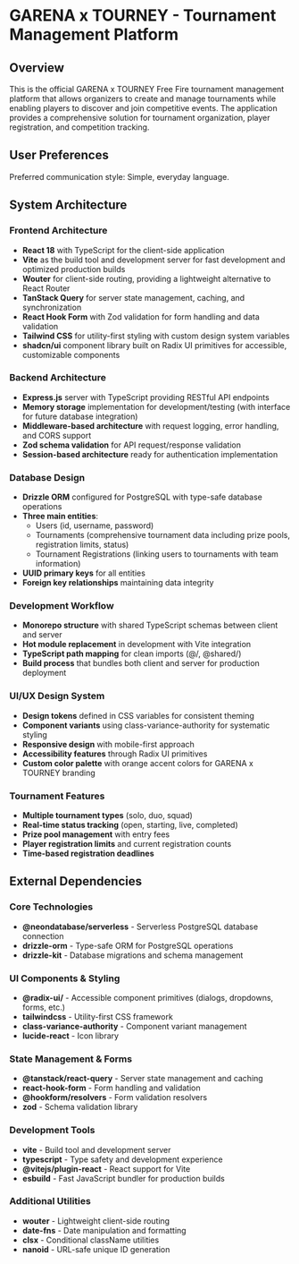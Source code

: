 # GARENA x TOURNEY - Tournament Management Platform

## Overview

This is the official GARENA x TOURNEY Free Fire tournament management platform that allows organizers to create and manage tournaments while enabling players to discover and join competitive events. The application provides a comprehensive solution for tournament organization, player registration, and competition tracking.

## User Preferences

Preferred communication style: Simple, everyday language.

## System Architecture

### Frontend Architecture
- **React 18** with TypeScript for the client-side application
- **Vite** as the build tool and development server for fast development and optimized production builds
- **Wouter** for client-side routing, providing a lightweight alternative to React Router
- **TanStack Query** for server state management, caching, and synchronization
- **React Hook Form** with Zod validation for form handling and data validation
- **Tailwind CSS** for utility-first styling with custom design system variables
- **shadcn/ui** component library built on Radix UI primitives for accessible, customizable components

### Backend Architecture
- **Express.js** server with TypeScript providing RESTful API endpoints
- **Memory storage** implementation for development/testing (with interface for future database integration)
- **Middleware-based architecture** with request logging, error handling, and CORS support
- **Zod schema validation** for API request/response validation
- **Session-based architecture** ready for authentication implementation

### Database Design
- **Drizzle ORM** configured for PostgreSQL with type-safe database operations
- **Three main entities**:
  - Users (id, username, password)
  - Tournaments (comprehensive tournament data including prize pools, registration limits, status)
  - Tournament Registrations (linking users to tournaments with team information)
- **UUID primary keys** for all entities
- **Foreign key relationships** maintaining data integrity

### Development Workflow
- **Monorepo structure** with shared TypeScript schemas between client and server
- **Hot module replacement** in development with Vite integration
- **TypeScript path mapping** for clean imports (@/, @shared/)
- **Build process** that bundles both client and server for production deployment

### UI/UX Design System
- **Design tokens** defined in CSS variables for consistent theming
- **Component variants** using class-variance-authority for systematic styling
- **Responsive design** with mobile-first approach
- **Accessibility features** through Radix UI primitives
- **Custom color palette** with orange accent colors for GARENA x TOURNEY branding

### Tournament Features
- **Multiple tournament types** (solo, duo, squad)
- **Real-time status tracking** (open, starting, live, completed)
- **Prize pool management** with entry fees
- **Player registration limits** and current registration counts
- **Time-based registration deadlines**

## External Dependencies

### Core Technologies
- **@neondatabase/serverless** - Serverless PostgreSQL database connection
- **drizzle-orm** - Type-safe ORM for PostgreSQL operations
- **drizzle-kit** - Database migrations and schema management

### UI Components & Styling
- **@radix-ui/** - Accessible component primitives (dialogs, dropdowns, forms, etc.)
- **tailwindcss** - Utility-first CSS framework
- **class-variance-authority** - Component variant management
- **lucide-react** - Icon library

### State Management & Forms
- **@tanstack/react-query** - Server state management and caching
- **react-hook-form** - Form handling and validation
- **@hookform/resolvers** - Form validation resolvers
- **zod** - Schema validation library

### Development Tools
- **vite** - Build tool and development server
- **typescript** - Type safety and development experience
- **@vitejs/plugin-react** - React support for Vite
- **esbuild** - Fast JavaScript bundler for production builds

### Additional Utilities
- **wouter** - Lightweight client-side routing
- **date-fns** - Date manipulation and formatting
- **clsx** - Conditional className utilities
- **nanoid** - URL-safe unique ID generation